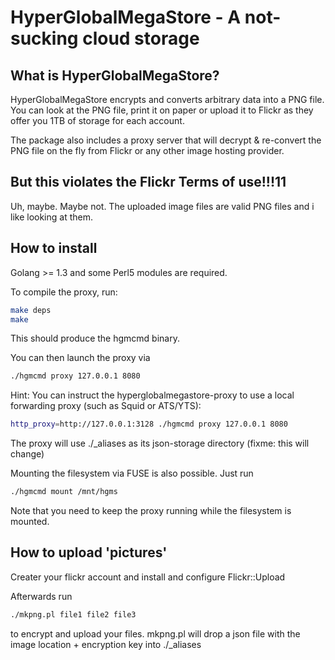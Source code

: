 HyperGlobalMegaStore - A not-sucking cloud storage
==================================================

What is HyperGlobalMegaStore?
----------------------------------------------

HyperGlobalMegaStore encrypts and converts arbitrary data into a PNG file.
You can look at the PNG file, print it on paper or upload it to Flickr as they 
offer you 1TB of storage for each account.

The package also includes a proxy server that will decrypt & re-convert the PNG 
file on the fly from Flickr or any other image hosting provider.


But this violates the Flickr Terms of use!!!11
----------------------------------------------

Uh, maybe. Maybe not. The uploaded image files are valid PNG files and i like 
looking at them.


How to install
----------------------------------------------

Golang >= 1.3 and some Perl5 modules are required.

To compile the proxy, run:

```bash
make deps
make
```

This should produce the hgmcmd binary.

You can then launch the proxy via

```bash
./hgmcmd proxy 127.0.0.1 8080
```

Hint: You can instruct the hyperglobalmegastore-proxy to use a local forwarding proxy (such as Squid or ATS/YTS):
```bash
http_proxy=http://127.0.0.1:3128 ./hgmcmd proxy 127.0.0.1 8080
```

The proxy will use ./_aliases as its json-storage directory (fixme: this will change)

Mounting the filesystem via FUSE is also possible. Just run

```bash
./hgmcmd mount /mnt/hgms
```

Note that you need to keep the proxy running while the filesystem is mounted.


How to upload 'pictures'
----------------------------------------------

Creater your flickr account and install and configure Flickr::Upload

Afterwards run

```bash
./mkpng.pl file1 file2 file3
```

to encrypt and upload your files.
mkpng.pl will drop a json file with the image location + encryption key into ./_aliases
